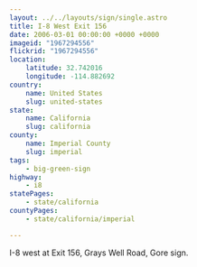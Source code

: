```yaml
---
layout: ../../layouts/sign/single.astro
title: I-8 West Exit 156
date: 2006-03-01 00:00:00 +0000 +0000
imageid: "1967294556"
flickrid: "1967294556"
location:
    latitude: 32.742016
    longitude: -114.882692
country:
    name: United States
    slug: united-states
state:
    name: California
    slug: california
county:
    name: Imperial County
    slug: imperial
tags:
    - big-green-sign
highway:
    - i8
statePages:
    - state/california
countyPages:
    - state/california/imperial

---
```

I-8 west at Exit 156, Grays Well Road, Gore sign.